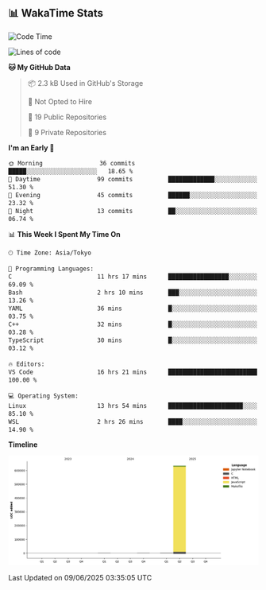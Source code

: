 ## 📊 WakaTime Stats

<!--START_SECTION:waka-->
![Code Time](http://img.shields.io/badge/Code%20Time-163%20hrs%204%20mins-blue)

![Lines of code](https://img.shields.io/badge/From%20Hello%20World%20I%27ve%20Written-638.8%20thousand%20lines%20of%20code-blue)

**🐱 My GitHub Data** 

> 📦 2.3 kB Used in GitHub's Storage 
 > 
> 🚫 Not Opted to Hire
 > 
> 📜 19 Public Repositories 
 > 
> 🔑 9 Private Repositories 
 > 
**I'm an Early 🐤** 

```text
🌞 Morning                36 commits          █████░░░░░░░░░░░░░░░░░░░░   18.65 % 
🌆 Daytime                99 commits          █████████████░░░░░░░░░░░░   51.30 % 
🌃 Evening                45 commits          ██████░░░░░░░░░░░░░░░░░░░   23.32 % 
🌙 Night                  13 commits          ██░░░░░░░░░░░░░░░░░░░░░░░   06.74 % 
```


📊 **This Week I Spent My Time On** 

```text
🕑︎ Time Zone: Asia/Tokyo

💬 Programming Languages: 
C                        11 hrs 17 mins      █████████████████░░░░░░░░   69.09 % 
Bash                     2 hrs 10 mins       ███░░░░░░░░░░░░░░░░░░░░░░   13.26 % 
YAML                     36 mins             █░░░░░░░░░░░░░░░░░░░░░░░░   03.75 % 
C++                      32 mins             █░░░░░░░░░░░░░░░░░░░░░░░░   03.28 % 
TypeScript               30 mins             █░░░░░░░░░░░░░░░░░░░░░░░░   03.12 % 

🔥 Editors: 
VS Code                  16 hrs 21 mins      █████████████████████████   100.00 % 

💻 Operating System: 
Linux                    13 hrs 54 mins      █████████████████████░░░░   85.10 % 
WSL                      2 hrs 26 mins       ████░░░░░░░░░░░░░░░░░░░░░   14.90 % 
```

**Timeline**

![Lines of Code chart](https://raw.githubusercontent.com/Hen00af/Hen00af/main/assets/bar_graph.png)


 Last Updated on 09/06/2025 03:35:05 UTC
<!--END_SECTION:waka-->
